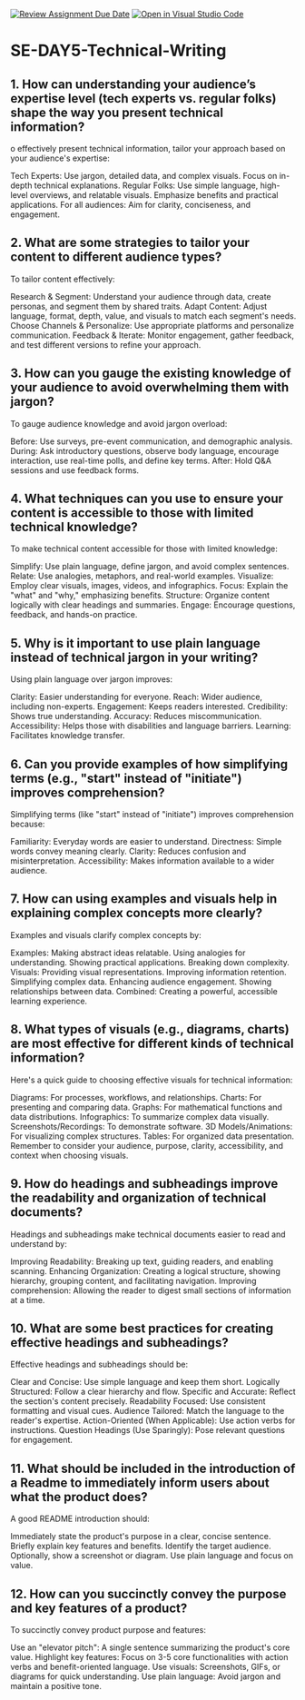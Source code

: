 [![Review Assignment Due Date](https://classroom.github.com/assets/deadline-readme-button-22041afd0340ce965d47ae6ef1cefeee28c7c493a6346c4f15d667ab976d596c.svg)](https://classroom.github.com/a/zsAR-pyY)
[![Open in Visual Studio Code](https://classroom.github.com/assets/open-in-vscode-2e0aaae1b6195c2367325f4f02e2d04e9abb55f0b24a779b69b11b9e10269abc.svg)](https://classroom.github.com/online_ide?assignment_repo_id=18555212&assignment_repo_type=AssignmentRepo)
# SE-DAY5-Technical-Writing
## 1. How can understanding your audience’s expertise level (tech experts vs. regular folks) shape the way you present technical information?
o effectively present technical information, tailor your approach based on your audience's expertise:

Tech Experts: Use jargon, detailed data, and complex visuals. Focus on in-depth technical explanations.
Regular Folks: Use simple language, high-level overviews, and relatable visuals. Emphasize benefits and practical applications.
For all audiences: Aim for clarity, conciseness, and engagement.

## 2. What are some strategies to tailor your content to different audience types?
To tailor content effectively:

Research & Segment: Understand your audience through data, create personas, and segment them by shared traits.
Adapt Content: Adjust language, format, depth, value, and visuals to match each segment's needs.
Choose Channels & Personalize: Use appropriate platforms and personalize communication.
Feedback & Iterate: Monitor engagement, gather feedback, and test different versions to refine your approach.

## 3. How can you gauge the existing knowledge of your audience to avoid overwhelming them with jargon?
To gauge audience knowledge and avoid jargon overload:

Before: Use surveys, pre-event communication, and demographic analysis.
During: Ask introductory questions, observe body language, encourage interaction, use real-time polls, and define key terms.
After: Hold Q&A sessions and use feedback forms.
## 4. What techniques can you use to ensure your content is accessible to those with limited technical knowledge?
To make technical content accessible for those with limited knowledge:

Simplify: Use plain language, define jargon, and avoid complex sentences.
Relate: Use analogies, metaphors, and real-world examples.
Visualize: Employ clear visuals, images, videos, and infographics.
Focus: Explain the "what" and "why," emphasizing benefits.
Structure: Organize content logically with clear headings and summaries.
Engage: Encourage questions, feedback, and hands-on practice.

## 5. Why is it important to use plain language instead of technical jargon in your writing?
Using plain language over jargon improves:

Clarity: Easier understanding for everyone.
Reach: Wider audience, including non-experts.
Engagement: Keeps readers interested.
Credibility: Shows true understanding.
Accuracy: Reduces miscommunication.
Accessibility: Helps those with disabilities and language barriers.
Learning: Facilitates knowledge transfer.

## 6. Can you provide examples of how simplifying terms (e.g., "start" instead of "initiate") improves comprehension?
Simplifying terms (like "start" instead of "initiate") improves comprehension because:

Familiarity: Everyday words are easier to understand.
Directness: Simple words convey meaning clearly.
Clarity: Reduces confusion and misinterpretation.
Accessibility: Makes information available to a wider audience.

## 7. How can using examples and visuals help in explaining complex concepts more clearly?
Examples and visuals clarify complex concepts by:

Examples:
Making abstract ideas relatable.
Using analogies for understanding.
Showing practical applications.
Breaking down complexity.
Visuals:
Providing visual representations.
Improving information retention.
Simplifying complex data.
Enhancing audience engagement.
Showing relationships between data.
Combined:
Creating a powerful, accessible learning experience.

## 8. What types of visuals (e.g., diagrams, charts) are most effective for different kinds of technical information?
Here's a quick guide to choosing effective visuals for technical information:

Diagrams: For processes, workflows, and relationships.
Charts: For presenting and comparing data.
Graphs: For mathematical functions and data distributions.
Infographics: To summarize complex data visually.
Screenshots/Recordings: To demonstrate software.
3D Models/Animations: For visualizing complex structures.
Tables: For organized data presentation.
Remember to consider your audience, purpose, clarity, accessibility, and context when choosing visuals.

## 9. How do headings and subheadings improve the readability and organization of technical documents?
Headings and subheadings make technical documents easier to read and understand by:

Improving Readability: Breaking up text, guiding readers, and enabling scanning.
Enhancing Organization: Creating a logical structure, showing hierarchy, grouping content, and facilitating navigation.
Improving comprehension: Allowing the reader to digest small sections of information at a time.

## 10. What are some best practices for creating effective headings and subheadings?
Effective headings and subheadings should be:

Clear and Concise: Use simple language and keep them short.
Logically Structured: Follow a clear hierarchy and flow.
Specific and Accurate: Reflect the section's content precisely.
Readability Focused: Use consistent formatting and visual cues.
Audience Tailored: Match the language to the reader's expertise.
Action-Oriented (When Applicable): Use action verbs for instructions.
Question Headings (Use Sparingly): Pose relevant questions for engagement.

## 11. What should be included in the introduction of a Readme to immediately inform users about what the product does?
A good README introduction should:

Immediately state the product's purpose in a clear, concise sentence.
Briefly explain key features and benefits.
Identify the target audience.
Optionally, show a screenshot or diagram.
Use plain language and focus on value.

## 12. How can you succinctly convey the purpose and key features of a product?
To succinctly convey product purpose and features:

Use an "elevator pitch": A single sentence summarizing the product's core value.
Highlight key features: Focus on 3-5 core functionalities with action verbs and benefit-oriented language.
Use visuals: Screenshots, GIFs, or diagrams for quick understanding.
Use plain language: Avoid jargon and maintain a positive tone.
